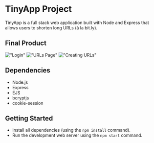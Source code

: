 # TinyApp Project

TinyApp is a full stack web application built with Node and Express that allows users to shorten long URLs (à la bit.ly).

## Final Product

!["Login"](#https://imgur.com/gallery/06Inq2s)
!["URLs Page"](#https://imgur.com/gallery/oZGbt2f)
!["Creating URLs"](#https://imgur.com/gallery/Pdj4eEU)

## Dependencies

- Node.js
- Express
- EJS
- bcryptjs
- cookie-session

## Getting Started

- Install all dependencies (using the `npm install` command).
- Run the development web server using the `npm start` command.
